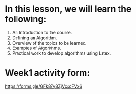 # In this lesson, we will learn the following:

1) An Introduction to the course. 
2) Defining an Algorithm. 
3) Overview of the topics to be learned.
4) Examples of Algorithms.
5) Practical work to develop algorithms using Latex.

# Week1 activity form:
https://forms.gle/GFk87y8ZjVcscFVx6




